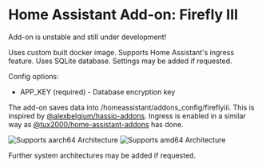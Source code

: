 # Home Assistant Add-on: Firefly III

Add-on is unstable and still under development!

Uses custom built docker image. Supports Home Assistant's ingress feature. Uses SQLite database. Settings may be added if requested.

Config options:
- APP_KEY (required) - Database encryption key

The add-on saves data into /homeassistant/addons_config/fireflyiii. This is inspired by [@alexbelgium/hassio-addons](https://github.com/alexbelgium/hassio-addons). Ingress is enabled in a similar way as [@tux2000/home-assistant-addons](https://github.com/tux2000/home-assistant-addons) has done.

![Supports aarch64 Architecture][aarch64-shield]
![Supports amd64 Architecture][amd64-shield]
<!---![Supports armhf Architecture][armhf-shield]
![Supports armv7 Architecture][armv7-shield]
![Supports i386 Architecture][i386-shield]-->

[aarch64-shield]: https://img.shields.io/badge/aarch64-yes-green.svg
[amd64-shield]: https://img.shields.io/badge/amd64-yes-green.svg
<!---[armhf-shield]: https://img.shields.io/badge/armhf-yes-green.svg
[armv7-shield]: https://img.shields.io/badge/armv7-yes-green.svg
[i386-shield]: https://img.shields.io/badge/i386-yes-green.svg-->

Further system architectures may be added if requested.
